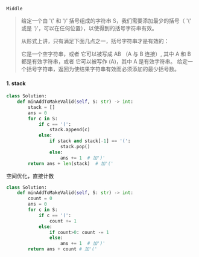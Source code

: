 `Middle`

> 给定一个由 '(' 和 ')' 括号组成的字符串 S，我们需要添加最少的括号（ '(' 或是 ')'，可以在任何位置），以使得到的括号字符串有效。
>
> 从形式上讲，只有满足下面几点之一，括号字符串才是有效的：
>
> 它是一个空字符串，或者
> 它可以被写成 AB （A 与 B 连接）, 其中 A 和 B 都是有效字符串，或者
> 它可以被写作 (A)，其中 A 是有效字符串。
> 给定一个括号字符串，返回为使结果字符串有效而必须添加的最少括号数。

#### 1.  stack

```python
class Solution:
    def minAddToMakeValid(self, S: str) -> int:
        stack = []
        ans = 0
        for c in S:
            if c == '(':
                stack.append(c)
            else:
                if stack and stack[-1] == '(':
                    stack.pop()
                else:
                    ans += 1  # 加')'
        return ans + len(stack)  # 加'('
```

空间优化，直接计数

```python
class Solution:
    def minAddToMakeValid(self, S: str) -> int:
        count = 0
        ans = 0
        for c in S:
            if c == '(':
                count += 1
            else:
                if count>0: count -= 1
                else:
                    ans += 1  # 加')'
        return ans + count # 加'('
```


